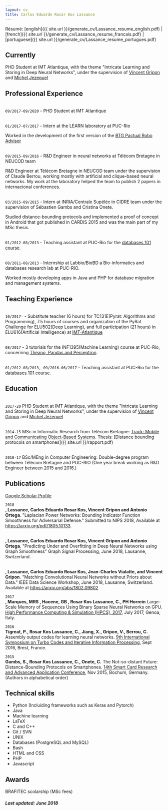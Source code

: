 ```yaml
---
layout: cv
title: Carlos Eduardo Rosar Kos Lassance
---
```


Résumé: 
[english]({{ site.url }}/generate_cv/Lassance_resume_english.pdf)
|
[french]({{ site.url }}/generate_cv/Lassance_resume_francais.pdf)
|
[portuguese]({{ site.url }}/generate_cv/Lassance_resume_portugues.pdf)

## Currently ##

PHD Student at IMT Atlantique, with the theme "Intricate Learning and Storing in Deep Neural Networks", under the supervision of [Vincent Gripon](http://www.vincent-gripon.com/) and [Michel Jezequel](http://perso.telecom-bretagne.eu/micheljezequel/)

## Professional Experience ##

<br>`09/2017-09/2020` - PHD Student at IMT Atlantique


<br>`01/2017-07/2017` - Intern at the LEARN laboratory at PUC-Rio

Worked in the development of the first version of the [BTG Pactual Robo Advisor](https://youtu.be/WNrkHfMsYyk?t=61)

<br>`09/2015-09/2016` - R&D Engineer in neural networks at Télécom Bretagne in NEUCOD team

R&D Engineer at Télécom Bretagne in NEUCOD team under the supervision of Claude Berrou, working mostly with artificial and clique-based neural networks. My work at the laboratory helped the team to publish 2 papers in internacional conferences.

<br>`03/2015-09/2015` - Intern at INRIA/Centrale Supéléc in CIDRE team under the supervision of Sébastien Gambs and Cristina Onete. 

Studied distance-bounding protocols and implemented a proof of concept in Android that got published in CARDIS 2015 and was the main part of my MSc thesis.  

<br>`01/2012-08/2013` - Teaching assistant at PUC-Rio for the [databases 101 course](http://www.puc-rio.br/ferramentas/ementas/ementa.aspx?cd=INF1383).

<br>`08/2011-08/2013` - Internship at Labbio/BioBD a Bio-informatics and databases research lab at PUC-RIO. 

Worked mostly developing apps in Java and PHP for database migration and management systems. 

## Teaching Experience ##

<br>`10/2017-` - Substitute teacher (6 hours) for TC131E(Pyrat: Algorithms and Programming), 7.5 hours of courses and organization of the PyRat Challenge for ELU502(Deep Learning), and full participation (21 hours) in ELU616(Artificial Intelligence) at [IMT-Atlantique](http://www.imt-atlantique.fr/fr)  

<br>`08/2017` - 3 tutorials for the INF1395(Machine Learning) course at PUC-Rio, concerning  [Theano, Pandas and Perceptron](https://github.com/cadurosar/INF1395).  

<br>`01/2012-08/2013, 09/2016-06/2017` - Teaching assistant at PUC-Rio for the [databases 101 course](http://www.puc-rio.br/ferramentas/ementas/ementa.aspx?cd=INF1383).


## Education ##

<br>`2017-20`
PHD Student at IMT Atlantique, with the theme "Intricate Learning and Storing in Deep Neural Networks", under the supervision of [Vincent Gripon](http://www.vincent-gripon.com/) and [Michel Jezequel](http://perso.telecom-bretagne.eu/micheljezequel/)

<br>`2014-15`
MSc in Informatic Research from Télécom Bretagne: [Track: Mobile and Communicating Object-Based Systems](http://master.irisa.fr/index.php/en/). Thesis: [Distance bounding protocols on smartphones]({{ site.url }}/rapport.pdf)

<br>`2010-17`
BSc/MEng in Computer Engineering: Double-degree program between Télécom Bretagne and PUC-RIO (One year break working as R&D Engineer between 2015 and 2016.)

## Publications

[Google Scholar Profile](https://scholar.google.fr/citations?user=UnUYWp0AAAAJ)

`2018`
<br>__, Lassance, Carlos Eduardo Rosar Kos, Vincent Gripon and Antonio Ortega__. "Laplacian Power Networks: Bounding Indicator Function Smoothness for Adversarial Defense." Submitted to NIPS 2018, Available at https://arxiv.org/pdf/1805.10133.

<br>__, Lassance, Carlos Eduardo Rosar Kos, Vincent Gripon and Antonio Ortega__. "Predicting Under and Overfitting in Deep Neural Networks using Graph Smoothness" Graph Signal Processing, June 2018, Lausanne, Switzerland.


<br>__, Lassance, Carlos Eduardo Rosar Kos, Jean-Charles Vialatte, and Vincent Gripon__. "Matching Convolutional Neural Networks without Priors about Data." IEEE Data Science Workshop, June 2018, Lausanne, Switzerland. Available at https://arxiv.org/abs/1802.09802

`2017`
<br>__, Marques, MRS , Hacene, GB , Rosar Kos Lassance, C., PH Horrein__  	Large-Scale Memory of Sequences Using Binary Sparse Neural Networks on GPU. [High Performance Computing & Simulation (HPCS), 2017](https://conferences.telecom-bretagne.eu/turbocodes/home-2016/), July 2017, Genoa, Italy.

`2016`
<br>__Tigreat, P., Rosar Kos Lassance, C., Jiang, X., Gripon, V., Berrou, C.__  	Assembly output codes for learning neural networks. [9th International Symposium on Turbo Codes and Iterative Information Processing](https://conferences.telecom-bretagne.eu/turbocodes/home-2016/), Sept 2016, Brest, France.


`2015`
<br>__Gambs, S., Rosar Kos Lassance, C., Onete, C.__  The Not-so-distant Future: Distance-Bounding Protocols on Smartphones. [14th Smart Card Research and Advanced Application Conference](https://wiki.crypto.rub.de/cardis15/index.html), Nov 2015, Bochum, Germany. (Authors in alphabetical order)


## Technical skills

* Python (Incluiding frameworks such as Keras and Pytorch)
* Java
* Machine learning
* LaTeX
* C and C++
* Git / SVN
* UNIX
* Databases (PostgreSQL and MySQL)
* Bash
* HTML and CSS
* PHP
* Javascript

## Awards

BRAFITEC scolarship (MSc fees)

##### Last updated: June 2018


<!---

<h3><a href="{{ site.url}}/cv/">CV</a></h3>
<h3><a href="{{ site.url}}/posts/">Blog</a></h3>

-->
